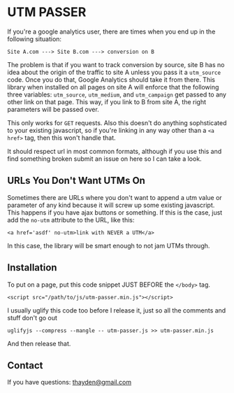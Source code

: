 UTM PASSER
============

If you're a google analytics user, there are times when you end up in the following situation:

```
Site A.com ---> Site B.com ---> conversion on B
```

The problem is that if you want to track conversion by source, site B has no idea about the origin of the traffic to site A unless you pass it a `utm_source` code. Once you do that, Google Analytics should take it from there. This library when installed on all pages on site A will enforce that the following three variables: `utm_source`, `utm_medium`, and `utm_campaign` get passed to any other link on that page. This way, if you link to B from site A, the right parameters will be passed over.

This only works for `GET` requests. Also this doesn't do anything sophsticated to your existing javascript, so if you're linking in any way other than a `<a href>` tag, then this won't handle that. 

It should respect url in most common formats, although if you use this and find something broken submit an issue on here so I can take a look.


URLs You Don't Want UTMs On
-------------------
Sometimes there are URLs where you don't want to append a utm value or parameter of any kind because it will screw up some existing javascript. This happens if you have ajax buttons or something. If this is the case, just add the `no-utm` attribute to the URL, like this:

```
<a href='asdf' no-utm>link with NEVER a UTM</a>
```

In this case, the library will be smart enough to not jam UTMs through.


Installation
------------

To put on a page, put this code snippet JUST BEFORE the `</body>` tag.

```
<script src="/path/to/js/utm-passer.min.js"></script>
```

I usually uglify this code too before I release it, just so all the comments and stuff don't go out
```
uglifyjs --compress --mangle -- utm-passer.js >> utm-passer.min.js
```

And then release that.

Contact
-----------

If you have questions: thayden@gmail.com
